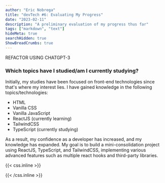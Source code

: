 ```yaml
---
author: "Eric Nobrega"
title: "devTech #6: Evaluating My Progress"
date: "2023-02-11"
description: "A preliminary evaluation of my progress thus far"
tags: ["markdown", "text"]
hideMeta: true
searchHidden: true
ShowBreadCrumbs: true
---
```


REFACTOR USING CHATGPT-3

### Which topics have I studied/am I currently studying?

Initially, my studies have been focused on front-end technologies since that's where my interest lies. I have gained knowledge in the following topics/technologies:

- HTML
- Vanilla CSS
- Vanilla JavaScript
- ReactJS (currently learning)
- TailwindCSS
- TypeScript (currently studying)

As a result, my confidence as a developer has increased, and my knowledge has expanded. My goal is to build a mini-consolidation project using ReactJS, TypeScript, and TailwindCSS, implementing various advanced features such as multiple react hooks and third-party libraries.

{{< css.inline >}}

<style>
.canon { background: white; width: 100%; height: auto; }
</style>

{{< /css.inline >}}
